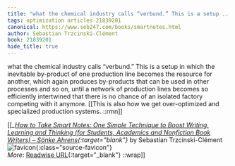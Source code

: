 ```yaml
---
title: "what the chemical industry calls “verbund.” This is a setup ..."
tags: optimization articles-21839201
canonical: https://www.seb247.com/books/smartnotes.html
author: Sebastian Trzcinski-Clément
book: 21839201
hide_title: true
---
```


what the chemical industry calls “verbund.” This is a setup in which the inevitable by-product of one production line becomes the resource for another, which again produces by-products that can be used in other processes and so on, until a network of production lines becomes so efficiently intertwined that there is no chance of an isolated factory competing with it anymore.
[[This is also how we get over-optimized and specialized production systems. ::rmn]]


[[<cite>_[How to Take Smart Notes: One Simple Technique to Boost Writing, Learning and Thinking (for Students, Academics and Nonfiction Book Writers) – Sönke Ahrens](https://www.seb247.com/books/smartnotes.html){:target="_blank"}_</cite> by Sebastian Trzcinski-Clément ![favicon](https://s2.googleusercontent.com/s2/favicons?domain=www.seb247.com){:class="source-favicon"}<br>
_More_: [Readwise URL](https://readwise.io/open/479137836){:target="_blank"}
::wrap]]